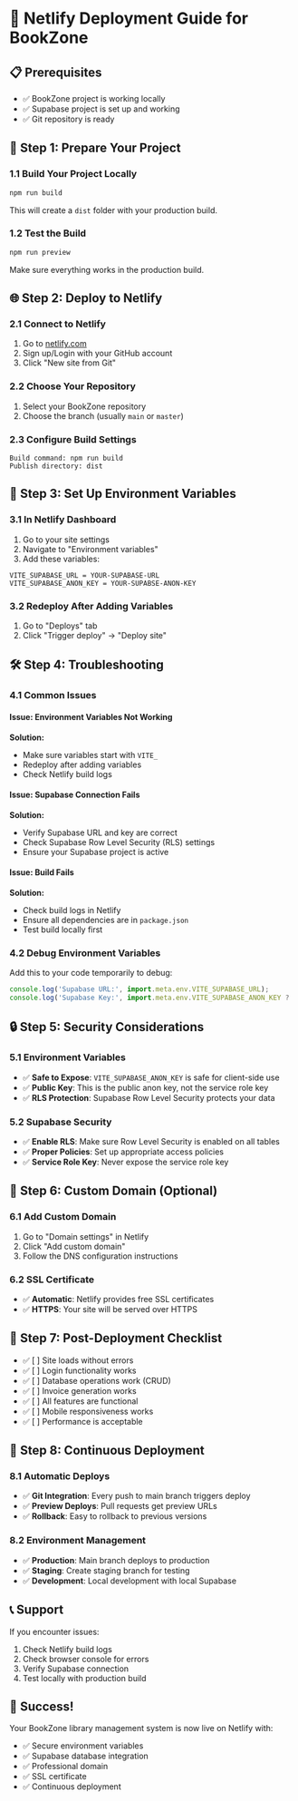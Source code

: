 # 🚀 Netlify Deployment Guide for BookZone

## 📋 Prerequisites
- ✅ BookZone project is working locally
- ✅ Supabase project is set up and working
- ✅ Git repository is ready

## 🔧 Step 1: Prepare Your Project

### 1.1 Build Your Project Locally
```bash
npm run build
```
This will create a `dist` folder with your production build.

### 1.2 Test the Build
```bash
npm run preview
```
Make sure everything works in the production build.

## 🌐 Step 2: Deploy to Netlify

### 2.1 Connect to Netlify
1. Go to [netlify.com](https://netlify.com)
2. Sign up/Login with your GitHub account
3. Click "New site from Git"

### 2.2 Choose Your Repository
1. Select your BookZone repository
2. Choose the branch (usually `main` or `master`)

### 2.3 Configure Build Settings
```
Build command: npm run build
Publish directory: dist
```

## 🔐 Step 3: Set Up Environment Variables

### 3.1 In Netlify Dashboard
1. Go to your site settings
2. Navigate to "Environment variables"
3. Add these variables:

```
VITE_SUPABASE_URL = YOUR-SUPABASE-URL
VITE_SUPABASE_ANON_KEY = YOUR-SUPABSE-ANON-KEY
```

### 3.2 Redeploy After Adding Variables
1. Go to "Deploys" tab
2. Click "Trigger deploy" → "Deploy site"

## 🛠️ Step 4: Troubleshooting

### 4.1 Common Issues

#### Issue: Environment Variables Not Working
**Solution:**
- Make sure variables start with `VITE_`
- Redeploy after adding variables
- Check Netlify build logs

#### Issue: Supabase Connection Fails
**Solution:**
- Verify Supabase URL and key are correct
- Check Supabase Row Level Security (RLS) settings
- Ensure your Supabase project is active

#### Issue: Build Fails
**Solution:**
- Check build logs in Netlify
- Ensure all dependencies are in `package.json`
- Test build locally first

### 4.2 Debug Environment Variables
Add this to your code temporarily to debug:
```javascript
console.log('Supabase URL:', import.meta.env.VITE_SUPABASE_URL);
console.log('Supabase Key:', import.meta.env.VITE_SUPABASE_ANON_KEY ? 'Found' : 'Missing');
```

## 🔒 Step 5: Security Considerations

### 5.1 Environment Variables
- ✅ **Safe to Expose**: `VITE_SUPABASE_ANON_KEY` is safe for client-side use
- ✅ **Public Key**: This is the public anon key, not the service role key
- ✅ **RLS Protection**: Supabase Row Level Security protects your data

### 5.2 Supabase Security
- ✅ **Enable RLS**: Make sure Row Level Security is enabled on all tables
- ✅ **Proper Policies**: Set up appropriate access policies
- ✅ **Service Role Key**: Never expose the service role key

## 📱 Step 6: Custom Domain (Optional)

### 6.1 Add Custom Domain
1. Go to "Domain settings" in Netlify
2. Click "Add custom domain"
3. Follow the DNS configuration instructions

### 6.2 SSL Certificate
- ✅ **Automatic**: Netlify provides free SSL certificates
- ✅ **HTTPS**: Your site will be served over HTTPS

## 🎯 Step 7: Post-Deployment Checklist

- ✅ [ ] Site loads without errors
- ✅ [ ] Login functionality works
- ✅ [ ] Database operations work (CRUD)
- ✅ [ ] Invoice generation works
- ✅ [ ] All features are functional
- ✅ [ ] Mobile responsiveness works
- ✅ [ ] Performance is acceptable

## 🔄 Step 8: Continuous Deployment

### 8.1 Automatic Deploys
- ✅ **Git Integration**: Every push to main branch triggers deploy
- ✅ **Preview Deploys**: Pull requests get preview URLs
- ✅ **Rollback**: Easy to rollback to previous versions

### 8.2 Environment Management
- ✅ **Production**: Main branch deploys to production
- ✅ **Staging**: Create staging branch for testing
- ✅ **Development**: Local development with local Supabase

## 📞 Support

If you encounter issues:
1. Check Netlify build logs
2. Check browser console for errors
3. Verify Supabase connection
4. Test locally with production build

## 🎉 Success!

Your BookZone library management system is now live on Netlify with:
- ✅ Secure environment variables
- ✅ Supabase database integration
- ✅ Professional domain
- ✅ SSL certificate
- ✅ Continuous deployment 
